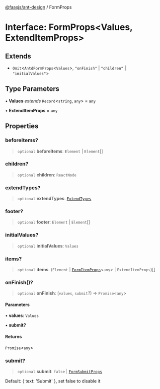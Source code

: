 [@faasjs/ant-design](../README.md) / FormProps

# Interface: FormProps\<Values, ExtendItemProps\>

## Extends

- `Omit`\<`AntdFormProps`\<`Values`\>, `"onFinish"` \| `"children"` \| `"initialValues"`\>

## Type Parameters

• **Values** *extends* `Record`\<`string`, `any`\> = `any`

• **ExtendItemProps** = `any`

## Properties

### beforeItems?

> `optional` **beforeItems**: `Element` \| `Element`[]

### children?

> `optional` **children**: `ReactNode`

### extendTypes?

> `optional` **extendTypes**: [`ExtendTypes`](../type-aliases/ExtendTypes.md)

### footer?

> `optional` **footer**: `Element` \| `Element`[]

### initialValues?

> `optional` **initialValues**: `Values`

### items?

> `optional` **items**: (`Element` \| [`FormItemProps`](FormItemProps.md)\<`any`\> \| `ExtendItemProps`)[]

### onFinish()?

> `optional` **onFinish**: (`values`, `submit`?) => `Promise`\<`any`\>

#### Parameters

• **values**: `Values`

• **submit?**

#### Returns

`Promise`\<`any`\>

### submit?

> `optional` **submit**: `false` \| [`FormSubmitProps`](../type-aliases/FormSubmitProps.md)

Default: { text: 'Submit' }, set false to disable it
